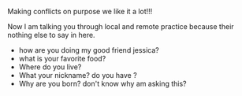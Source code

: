Making
conflicts
on
purpose
we 
like
it
a
lot!!!


Now I am talking you through local and remote practice because their nothing else to say in here.
* how are you doing my good friend jessica?
* what is your favorite food?
* Where do you live?
* What your nickname? do you have ?
* Why are you born? don't know why am asking this?
